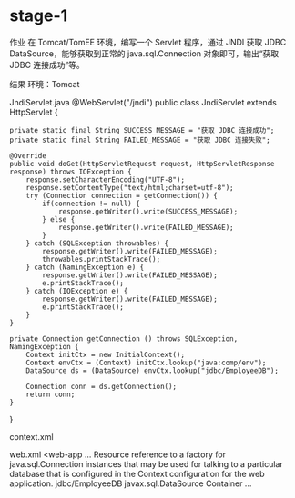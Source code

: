 # stage-1

作业
在 Tomcat/TomEE 环境，编写一个 Servlet 程序，通过 JNDI 获取 JDBC DataSource，能够获取到正常的 java.sql.Connection 对象即可，输出“获取 JDBC 连接成功”等。

结果
环境：Tomcat

JndiServlet.java
@WebServlet("/jndi")
public class JndiServlet extends HttpServlet {

    private static final String SUCCESS_MESSAGE = "获取 JDBC 连接成功";
    private static final String FAILED_MESSAGE = "获取 JDBC 连接失败";

    @Override
    public void doGet(HttpServletRequest request, HttpServletResponse response) throws IOException {
        response.setCharacterEncoding("UTF-8");
        response.setContentType("text/html;charset=utf-8");
        try (Connection connection = getConnection()) {
            if(connection != null) {
                response.getWriter().write(SUCCESS_MESSAGE);
            } else {
                response.getWriter().write(FAILED_MESSAGE);
            }
        } catch (SQLException throwables) {
            response.getWriter().write(FAILED_MESSAGE);
            throwables.printStackTrace();
        } catch (NamingException e) {
            response.getWriter().write(FAILED_MESSAGE);
            e.printStackTrace();
        } catch (IOException e) {
            response.getWriter().write(FAILED_MESSAGE);
            e.printStackTrace();
        }
    }

    private Connection getConnection () throws SQLException, NamingException {
        Context initCtx = new InitialContext();
        Context envCtx = (Context) initCtx.lookup("java:comp/env");
        DataSource ds = (DataSource) envCtx.lookup("jdbc/EmployeeDB");

        Connection conn = ds.getConnection();
        return conn;
    }
}

context.xml
<?xml version="1.0" encoding="UTF-8"?>
<Context>
    <Resource name="jdbc/EmployeeDB"
              auth="Container"
              type="javax.sql.DataSource"
              username="root"
              password="123456"
              driverClassName="com.mysql.cj.jdbc.Driver"
              url="jdbc:mysql://localhost:3306/test"
              maxTotal="8"
              maxIdle="4"/>
</Context>

web.xml
<web-app ...
    <resource-ref>
        <description>
            Resource reference to a factory for java.sql.Connection
            instances that may be used for talking to a particular
            database that is configured in the Context
            configuration for the web application.
        </description>
        <res-ref-name>
            jdbc/EmployeeDB
        </res-ref-name>
        <res-type>
            javax.sql.DataSource
        </res-type>
        <res-auth>
            Container
        </res-auth>
    </resource-ref>
  ...
  </web-app>
